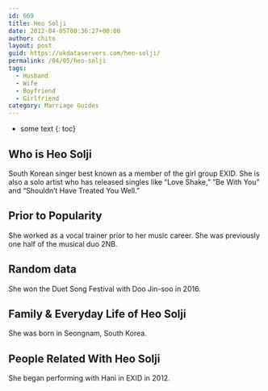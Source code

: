 ```yaml
---
id: 669
title: Heo Solji
date: 2012-04-05T00:36:27+00:00
author: chito
layout: post
guid: https://ukdataservers.com/heo-solji/
permalink: /04/05/heo-solji
tags:
  - Husband
  - Wife
  - Boyfriend
  - Girlfriend
category: Marriage Guides
---
```


* some text
{: toc}


## Who is  Heo Solji
                  
                  
                  
South Korean singer best known as a member of the girl group EXID. She is also a solo artist who has released singles like &#8220;Love Shake,&#8221; &#8220;Be With You&#8221; and &#8220;Shouldn&#8217;t Have Treated You Well.&#8221;
                  
                
                
                
## Prior to Popularity 
                  
                  
                  
She worked as a vocal trainer prior to her music career. She was previously one half of the musical duo 2NB.
                  
                
                
                
## Random data 
                  
                  
                  
She won the Duet Song Festival with Doo Jin-soo in 2016.
                  
                
                
                
## Family & Everyday Life of Heo Solji
                  
                  
                  
She was born in Seongnam, South Korea.
                  
                
                
                
## People Related With  Heo Solji
                  
                  
                  
She began performing with Hani in EXID in 2012.
                  
                
              
            
          
          
          
    
    
  
